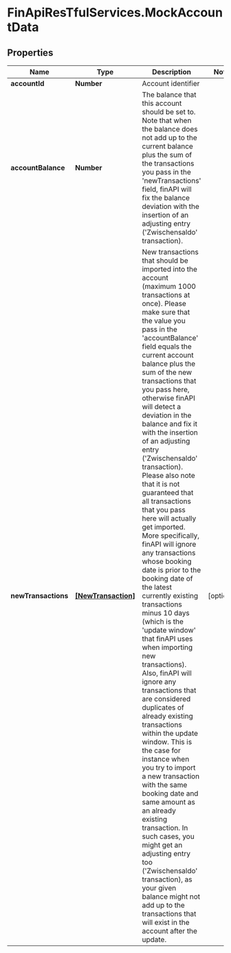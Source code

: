 # FinApiResTfulServices.MockAccountData

## Properties
Name | Type | Description | Notes
------------ | ------------- | ------------- | -------------
**accountId** | **Number** | Account identifier | 
**accountBalance** | **Number** | The balance that this account should be set to. Note that when the balance does not add up to the current balance plus the sum of the transactions you pass in the 'newTransactions' field, finAPI will fix the balance deviation with the insertion of an adjusting entry ('Zwischensaldo' transaction). | 
**newTransactions** | [**[NewTransaction]**](NewTransaction.md) | New transactions that should be imported into the account (maximum 1000 transactions at once). Please make sure that the value you pass in the 'accountBalance' field equals the current account balance plus the sum of the new transactions that you pass here, otherwise finAPI will detect a deviation in the balance and fix it with the insertion of an adjusting entry ('Zwischensaldo' transaction). Please also note that it is not guaranteed that all transactions that you pass here will actually get imported. More specifically, finAPI will ignore any transactions whose booking date is prior to the booking date of the latest currently existing transactions minus 10 days (which is the 'update window' that finAPI uses when importing new transactions). Also, finAPI will ignore any transactions that are considered duplicates of already existing transactions within the update window. This is the case for instance when you try to import a new transaction with the same booking date and same amount as an already existing transaction. In such cases, you might get an adjusting entry too ('Zwischensaldo' transaction), as your given balance might not add up to the transactions that will exist in the account after the update. | [optional] 


